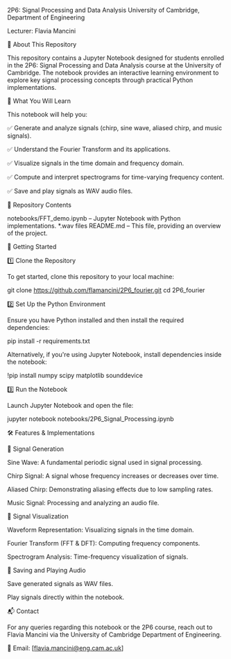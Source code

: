 2P6: Signal Processing and Data Analysis
University of Cambridge, Department of Engineering

Lecturer: Flavia Mancini

📌 About This Repository

This repository contains a Jupyter Notebook designed for students enrolled in the 2P6: Signal Processing and Data Analysis course at the University of Cambridge. The notebook provides an interactive learning environment to explore key signal processing concepts through practical Python implementations.

🔹 What You Will Learn

This notebook will help you:

✅ Generate and analyze signals (chirp, sine wave, aliased chirp, and music signals).

✅ Understand the Fourier Transform and its applications.

✅ Visualize signals in the time domain and frequency domain.

✅ Compute and interpret spectrograms for time-varying frequency content.

✅ Save and play signals as WAV audio files.

📁 Repository Contents

notebooks/FFT_demo.ipynb – Jupyter Notebook with Python implementations.
*.wav files
README.md – This file, providing an overview of the project.

🚀 Getting Started

1️⃣ Clone the Repository

To get started, clone this repository to your local machine:

git clone https://github.com/flamancini/2P6_fourier.git
cd 2P6_fourier

2️⃣ Set Up the Python Environment

Ensure you have Python installed and then install the required dependencies:

pip install -r requirements.txt

Alternatively, if you're using Jupyter Notebook, install dependencies inside the notebook:

!pip install numpy scipy matplotlib sounddevice

3️⃣ Run the Notebook

Launch Jupyter Notebook and open the file:

jupyter notebook notebooks/2P6_Signal_Processing.ipynb

🛠 Features & Implementations

📌 Signal Generation

Sine Wave: A fundamental periodic signal used in signal processing.

Chirp Signal: A signal whose frequency increases or decreases over time.

Aliased Chirp: Demonstrating aliasing effects due to low sampling rates.

Music Signal: Processing and analyzing an audio file.

📌 Signal Visualization

Waveform Representation: Visualizing signals in the time domain.

Fourier Transform (FFT & DFT): Computing frequency components.

Spectrogram Analysis: Time-frequency visualization of signals.

📌 Saving and Playing Audio

Save generated signals as WAV files.

Play signals directly within the notebook.


📬 Contact

For any queries regarding this notebook or the 2P6 course, reach out to Flavia Mancini via the University of Cambridge Department of Engineering.

📧 Email: [flavia.mancini@eng.cam.ac.uk]


